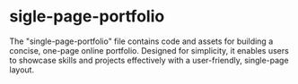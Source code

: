 # sigle-page-portfolio
The "single-page-portfolio" file contains code and assets for building a concise, one-page online portfolio. Designed for simplicity, it enables users to showcase skills and projects effectively with a user-friendly, single-page layout.
